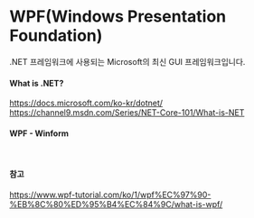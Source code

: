 # WPF(Windows Presentation Foundation)  
.NET 프레임워크에 사용되는 Microsoft의 최신 GUI 프레임워크입니다.

#### What is .NET?  
https://docs.microsoft.com/ko-kr/dotnet/  
https://channel9.msdn.com/Series/NET-Core-101/What-is-NET

#### WPF - Winform  

#### <br><br> 참고  
https://www.wpf-tutorial.com/ko/1/wpf%EC%97%90-%EB%8C%80%ED%95%B4%EC%84%9C/what-is-wpf/
